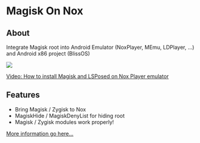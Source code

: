 # Magisk On Nox


## About
Integrate Magisk root into Android Emulator (NoxPlayer, MEmu, LDPlayer, ...) and Android x86 project (BlissOS)

<img src="https://github.com/HuskyDG/MagiskOnNox/raw/main/Screenshot%20(3).png" />

[Video: How to install Magisk and LSPosed on Nox Player emulator]( https://youtu.be/ZtZQPfZjFuU)

## Features

- Bring Magisk / Zygisk to Nox
- MagiskHide / MagiskDenyList for hiding root
- Magisk / Zygisk modules work properly!

[More information go here...](https://github.com/HuskyDG/MagiskOnNox)
